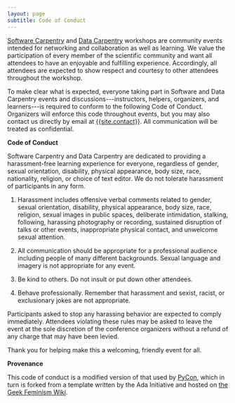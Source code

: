 ```yaml
---
layout: page
subtitle: Code of Conduct
---
```

[Software Carpentry][swc] and [Data Carpentry][dc] workshops are
community events intended for networking and collaboration as well as
learning.  We value the participation of every member of the
scientific community and want all attendees to have an enjoyable and
fulfilling experience.  Accordingly, all attendees are expected to
show respect and courtesy to other attendees throughout the workshop.

To make clear what is expected, everyone taking part in Software and
Data Carpentry events and discussions---instructors, helpers,
organizers, and learners---is required to conform to the following
Code of Conduct. Organizers will enforce this code throughout events,
but you may also contact us directly by email at
[{{site.contact}}](mailto:{{site.contact}}).  All communication will
be treated as confidential.

**Code of Conduct**

Software Carpentry and Data Carpentry are dedicated to providing a
harassment-free learning experience for everyone, regardless of
gender, sexual orientation, disability, physical appearance, body
size, race, nationality, religion, or choice of text editor. We do not
tolerate harassment of participants in any form.

1. Harassment includes offensive verbal comments related to gender,
   sexual orientation, disability, physical appearance, body size,
   race, religion, sexual images in public spaces, deliberate
   intimidation, stalking, following, harassing photography or
   recording, sustained disruption of talks or other events,
   inappropriate physical contact, and unwelcome sexual attention.

2. All communication should be appropriate for a professional audience
   including people of many different backgrounds. Sexual language and
   imagery is not appropriate for any event.

3.  Be kind to others. Do not insult or put down other attendees.

4.  Behave professionally. Remember that harassment and sexist,
    racist, or exclusionary jokes are not appropriate.

Participants asked to stop any harassing behavior are expected to
comply immediately.  Attendees violating these rules may be asked to
leave the event at the sole discretion of the conference organizers
without a refund of any charge that may have been levied.

Thank you for helping make this a welcoming, friendly event for all.

**Provenance**

This code of conduct is a modified version of that used by
[PyCon][pycon-coc], which in turn is forked from a template written by
the Ada Initiative and hosted on [the Geek Feminism Wiki][ada-coc].

[ada-coc]: http://geekfeminism.wikia.com/wiki/Conference_anti-harassment/Policy
[dc]: http://datacarpentry.org
[pycon-coc]: https://us.pycon.org/2015/about/code-of-conduct/
[swc]: http://software-carpentry.org
